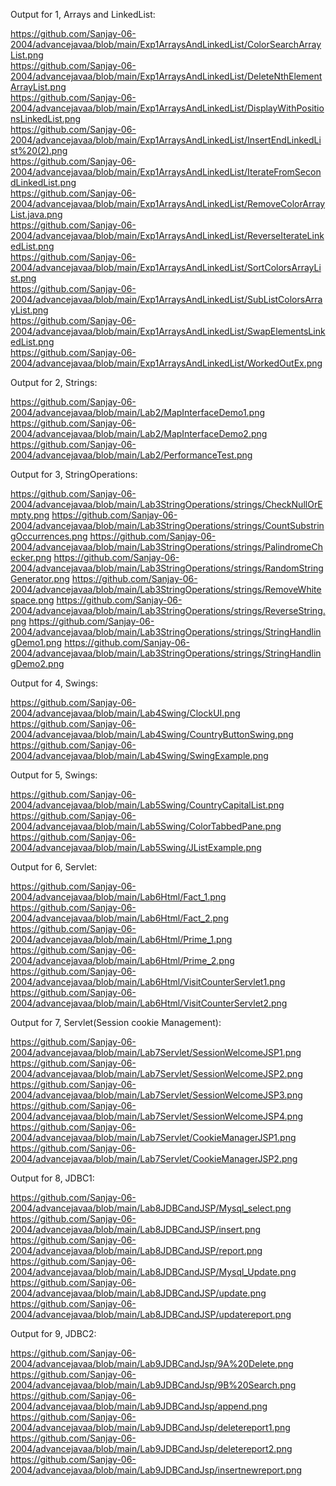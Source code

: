 Output for 1, Arrays and LinkedList:

https://github.com/Sanjay-06-2004/advancejavaa/blob/main/Exp1ArraysAndLinkedList/ColorSearchArrayList.png<br>
https://github.com/Sanjay-06-2004/advancejavaa/blob/main/Exp1ArraysAndLinkedList/DeleteNthElementArrayList.png<br>
https://github.com/Sanjay-06-2004/advancejavaa/blob/main/Exp1ArraysAndLinkedList/DisplayWithPositionsLinkedList.png<br>
https://github.com/Sanjay-06-2004/advancejavaa/blob/main/Exp1ArraysAndLinkedList/InsertEndLinkedList%20(2).png<br>
https://github.com/Sanjay-06-2004/advancejavaa/blob/main/Exp1ArraysAndLinkedList/IterateFromSecondLinkedList.png<br>
https://github.com/Sanjay-06-2004/advancejavaa/blob/main/Exp1ArraysAndLinkedList/RemoveColorArrayList.java.png<br>
https://github.com/Sanjay-06-2004/advancejavaa/blob/main/Exp1ArraysAndLinkedList/ReverseIterateLinkedList.png<br>
https://github.com/Sanjay-06-2004/advancejavaa/blob/main/Exp1ArraysAndLinkedList/SortColorsArrayList.png<br>
https://github.com/Sanjay-06-2004/advancejavaa/blob/main/Exp1ArraysAndLinkedList/SubListColorsArrayList.png<br>
https://github.com/Sanjay-06-2004/advancejavaa/blob/main/Exp1ArraysAndLinkedList/SwapElementsLinkedList.png<br>
https://github.com/Sanjay-06-2004/advancejavaa/blob/main/Exp1ArraysAndLinkedList/WorkedOutEx.png<br>

Output for 2, Strings:

https://github.com/Sanjay-06-2004/advancejavaa/blob/main/Lab2/MapInterfaceDemo1.png
https://github.com/Sanjay-06-2004/advancejavaa/blob/main/Lab2/MapInterfaceDemo2.png
https://github.com/Sanjay-06-2004/advancejavaa/blob/main/Lab2/PerformanceTest.png

Output for 3, StringOperations:

https://github.com/Sanjay-06-2004/advancejavaa/blob/main/Lab3StringOperations/strings/CheckNullOrEmpty.png
https://github.com/Sanjay-06-2004/advancejavaa/blob/main/Lab3StringOperations/strings/CountSubstringOccurrences.png
https://github.com/Sanjay-06-2004/advancejavaa/blob/main/Lab3StringOperations/strings/PalindromeChecker.png
https://github.com/Sanjay-06-2004/advancejavaa/blob/main/Lab3StringOperations/strings/RandomStringGenerator.png
https://github.com/Sanjay-06-2004/advancejavaa/blob/main/Lab3StringOperations/strings/RemoveWhitespace.png
https://github.com/Sanjay-06-2004/advancejavaa/blob/main/Lab3StringOperations/strings/ReverseString.png
https://github.com/Sanjay-06-2004/advancejavaa/blob/main/Lab3StringOperations/strings/StringHandlingDemo1.png
https://github.com/Sanjay-06-2004/advancejavaa/blob/main/Lab3StringOperations/strings/StringHandlingDemo2.png

Output for 4, Swings:

https://github.com/Sanjay-06-2004/advancejavaa/blob/main/Lab4Swing/ClockUI.png
https://github.com/Sanjay-06-2004/advancejavaa/blob/main/Lab4Swing/CountryButtonSwing.png
https://github.com/Sanjay-06-2004/advancejavaa/blob/main/Lab4Swing/SwingExample.png

Output for 5, Swings:

https://github.com/Sanjay-06-2004/advancejavaa/blob/main/Lab5Swing/CountryCapitalList.png
https://github.com/Sanjay-06-2004/advancejavaa/blob/main/Lab5Swing/ColorTabbedPane.png
https://github.com/Sanjay-06-2004/advancejavaa/blob/main/Lab5Swing/JListExample.png

Output for 6, Servlet:

https://github.com/Sanjay-06-2004/advancejavaa/blob/main/Lab6Html/Fact_1.png
https://github.com/Sanjay-06-2004/advancejavaa/blob/main/Lab6Html/Fact_2.png
https://github.com/Sanjay-06-2004/advancejavaa/blob/main/Lab6Html/Prime_1.png
https://github.com/Sanjay-06-2004/advancejavaa/blob/main/Lab6Html/Prime_2.png
https://github.com/Sanjay-06-2004/advancejavaa/blob/main/Lab6Html/VisitCounterServlet1.png
https://github.com/Sanjay-06-2004/advancejavaa/blob/main/Lab6Html/VisitCounterServlet2.png

Output for 7, Servlet(Session cookie Management):

https://github.com/Sanjay-06-2004/advancejavaa/blob/main/Lab7Servlet/SessionWelcomeJSP1.png
https://github.com/Sanjay-06-2004/advancejavaa/blob/main/Lab7Servlet/SessionWelcomeJSP2.png
https://github.com/Sanjay-06-2004/advancejavaa/blob/main/Lab7Servlet/SessionWelcomeJSP3.png
https://github.com/Sanjay-06-2004/advancejavaa/blob/main/Lab7Servlet/SessionWelcomeJSP4.png
https://github.com/Sanjay-06-2004/advancejavaa/blob/main/Lab7Servlet/CookieManagerJSP1.png
https://github.com/Sanjay-06-2004/advancejavaa/blob/main/Lab7Servlet/CookieManagerJSP2.png

Output for 8, JDBC1:

https://github.com/Sanjay-06-2004/advancejavaa/blob/main/Lab8JDBCandJSP/Mysql_select.png
https://github.com/Sanjay-06-2004/advancejavaa/blob/main/Lab8JDBCandJSP/insert.png
https://github.com/Sanjay-06-2004/advancejavaa/blob/main/Lab8JDBCandJSP/report.png
https://github.com/Sanjay-06-2004/advancejavaa/blob/main/Lab8JDBCandJSP/Mysql_Update.png
https://github.com/Sanjay-06-2004/advancejavaa/blob/main/Lab8JDBCandJSP/update.png
https://github.com/Sanjay-06-2004/advancejavaa/blob/main/Lab8JDBCandJSP/updatereport.png

Output for 9, JDBC2:

https://github.com/Sanjay-06-2004/advancejavaa/blob/main/Lab9JDBCandJsp/9A%20Delete.png
https://github.com/Sanjay-06-2004/advancejavaa/blob/main/Lab9JDBCandJsp/9B%20Search.png
https://github.com/Sanjay-06-2004/advancejavaa/blob/main/Lab9JDBCandJsp/append.png
https://github.com/Sanjay-06-2004/advancejavaa/blob/main/Lab9JDBCandJsp/deletereport1.png
https://github.com/Sanjay-06-2004/advancejavaa/blob/main/Lab9JDBCandJsp/deletereport2.png
https://github.com/Sanjay-06-2004/advancejavaa/blob/main/Lab9JDBCandJsp/insertnewreport.png
